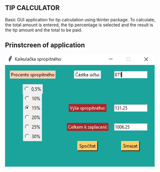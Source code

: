 ## TIP CALCULATOR
Basic GUI application for tip calculation using tkinter package. To calculate, the total amount is entered, the tip percentage is selected and the result is the tip amount and the total to be paid.

## Prinstcreen of application
![Tip Calculator](./images/tipcalc.png "Tip Calculator")